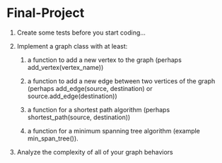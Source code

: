 # Final-Project

1. Create some tests before you start coding...

2. Implement a graph class with at least:

    1. a function to add a new vertex to the graph (perhaps add_vertex(vertex_name))

    2. a function to add a new edge between two vertices of the graph (perhaps add_edge(source, destination) or source.add_edge(destination))

    3. a function for a shortest path algorithm (perhaps shortest_path(source, destination))

    4. a function for a minimum spanning tree algorithm (example min_span_tree()).

3. Analyze the complexity of all of your graph behaviors

